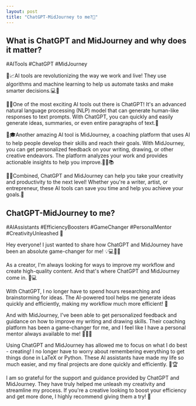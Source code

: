 ```yaml
---
layout: post
title: "ChatGPT-MidJourney to me?🤖"
---
```



## What is ChatGPT and MidJourney and why does it matter?
#AITools #ChatGPT #MidJourney

🤖📈AI tools are revolutionizing the way we work and live! They use algorithms and machine learning to help us automate tasks and make smarter decisions.💻🧠

🤖🌟One of the most exciting AI tools out there is ChatGPT! It's an advanced natural language processing (NLP) model that can generate human-like responses to text prompts. With ChatGPT, you can quickly and easily generate ideas, summaries, or even entire paragraphs of text.📝

🤖🎓Another amazing AI tool is MidJourney, a coaching platform that uses AI to help people develop their skills and reach their goals. With MidJourney, you can get personalized feedback on your writing, drawing, or other creative endeavors. The platform analyzes your work and provides actionable insights to help you improve.👨‍🏫📚

🤖🚀Combined, ChatGPT and MidJourney can help you take your creativity and productivity to the next level! Whether you're a writer, artist, or entrepreneur, these AI tools can save you time and help you achieve your goals.💪





## ChatGPT-MidJourney to me?

#AIAssistants #EfficiencyBoosters #GameChanger #PersonalMentor #CreativityUnleashed 🚀

Hey everyone! I just wanted to share how ChatGPT and MidJourney have been an absolute game-changer for me! 💡💻📝🎨

As a creator, I'm always looking for ways to improve my workflow and create high-quality content. And that's where ChatGPT and MidJourney come in. 🤖💻

With ChatGPT, I no longer have to spend hours researching and brainstorming for ideas. The AI-powered tool helps me generate ideas quickly and efficiently, making my workflow much more efficient! 🙌

And with MidJourney, I've been able to get personalized feedback and guidance on how to improve my writing and drawing skills. Their coaching platform has been a game-changer for me, and I feel like I have a personal mentor always available to me! 🔎👨‍🏫

Using ChatGPT and MidJourney has allowed me to focus on what I do best - creating! I no longer have to worry about remembering everything to get things done in LaTeX or Python. These AI assistants have made my life so much easier, and my final projects are done quickly and efficiently. 💪🏆

I am so grateful for the support and guidance provided by ChatGPT and MidJourney. They have truly helped me unleash my creativity and streamline my process. If you're a creative looking to boost your efficiency and get more done, I highly recommend giving them a try! 💯
